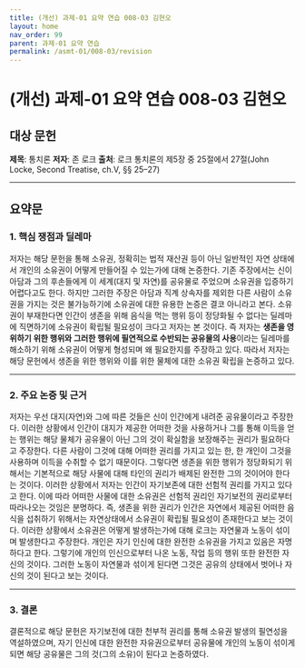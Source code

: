 ```yaml
---
title: (개선) 과제-01 요약 연습 008-03 김현오
layout: home
nav_order: 99
parent: 과제-01 요약 연습
permalink: /asmt-01/008-03/revision
---
```


# (개선) 과제-01 요약 연습 008-03 김현오 


## 대상 문헌  
**제목**: 통치론 
**저자**: 존 로크
**출처**: 로크 통치론의 제5장 중 25절에서 27절(John Locke, Second Treatise, ch.V, §§ 25–27)

---

## 요약문  

### 1. 핵심 쟁점과 딜레마  
 저자는 해당 문헌을 통해 소유권, 정확히는 법적 재산권 등이 아닌 일반적인 자연 상태에서 개인의 소유권이 어떻게 만들어질 수 있는가에 대해 논증한다. 기존 주장에서는 신이 아담과 그의 후손들에게 이 세계(대지 및 자연)를 공유물로 주었으며 소유권을 입증하기 어렵다고도 한다. 하지만 그러한 주장은 아담과 직계 상속자를 제외한 다른 사람이 소유권을 가지는 것은 불가능하기에 소유권에 대한 유용한 논증은 결코 아니라고 본다. 소유권이 부재한다면 인간이 생존을 위해 음식을 먹는 행위 등이 정당화될 수 없다는 딜레마에 직면하기에 소유권이 확립될 필요성이 크다고 저자는 본 것이다. 즉 저자는 **생존을 영위하기 위한 행위와  그러한 행위에 필연적으로 수반되는 공유물의 사용**이라는 딜레마를 해소하기 위해 소유권이 어떻게 형성되며 왜 필요한지를 주장하고 있다. 따라서 저자는 해당 문헌에서 생존을 위한 행위와 이를 위한 물체에 대한 소유권 확립을 논증하고 있다. 

---

### 2. 주요 논증 및 근거  
 저자는 우선 대지(자연)와 그에 따른 것들은 신이 인간에게 내려준 공유물이라고 주장한다. 이러한 상황에서 인간이 대지가 제공한 어떠한 것을 사용하거나 그를 통해 이득을 얻는 행위는 해당 물체가 공유물이 아닌 그의 것이 확실함을 보장해주는 권리가 필요하다고 주장한다. 다른 사람이 그것에 대해 어떠한 권리를 가지고 있는 한, 한 개인이 그것을 사용하며 이득을 수취할 수 없기 때문이다. 그렇다면 생존을 위한 행위가 정당화되기 위해서는 기본적으로 해당 사물에 대해 타인의 권리가 배제된 완전한 그의 것이어야 한다는 것이다. 
 이러한 상황에서 저자는 인간이 자기보존에 대한 선험적 권리를 가지고 있다고 한다. 이에 따라 어떠한 사물에 대한 소유권은 선험적 권리인 자기보전의 권리로부터 따라나오는 것임은 분명하다. 즉, 생존을 위한 권리가 인간은 자연에서 제공된 어떠한 음식을 섭취하기 위해서는 자연상태에서 소유권이 확립될 필요성이 존재한다고 보는 것이다.
이러한 상황에서 소유권은 어떻게 발생하는가에 대해 로크는 자연물과 노동이 섞이며 발생한다고 주장한다. 개인은 자기 인신에 대한 완전한 소유권을 가지고 있음은 자명하다고 한다. 그렇기에 개인의 인신으로부터 나온 노동, 작업 등의 행위 또한 완전한 자신의 것이다. 그러한 노동이 자연물과 섞이게 된다면 그것은 공유의 상태에서 벗어나 자신의 것이 된다고 보는 것이다.

---

### 3. 결론
결론적으로 해당 문헌은 자기보전에 대한 천부적 권리를 통해 소유권 발생의 필연성을 역설하였으며, 자기 인신에 대한 완전한 자유권으로부터 공유물에 개인의 노동이 섞이게 되면 해당 공유물은 그의 것(그의 소유)이 된다고 논증하였다.  